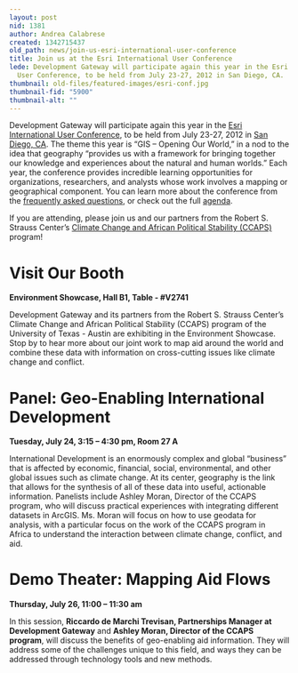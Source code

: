```yaml
---
layout: post
nid: 1381
author: Andrea Calabrese
created: 1342715437
old_path: news/join-us-esri-international-user-conference
title: Join us at the Esri International User Conference
lede: Development Gateway will participate again this year in the Esri International
  User Conference, to be held from July 23-27, 2012 in San Diego, CA.
thumbnail: old-files/featured-images/esri-conf.jpg
thumbnail-fid: "5900"
thumbnail-alt: ""
---
```


Development Gateway will participate again this year in the [Esri International User Conference](http://www.esri.com/events/user-conference/index.html?utm_source=AdWords&utm_medium=ideas&utm_campaign=EsriUC2012), to be held from July 23-27, 2012 in [San Diego, CA](http://www.esri.com/events/user-conference/maps/index.html). The theme this year is “GIS – Opening Our World,” in a nod to the idea that geography “provides us with a framework for bringing together our knowledge and experiences about the natural and human worlds.” Each year, the conference provides incredible learning opportunities for organizations, researchers, and analysts whose work involves a mapping or geographical component. You can learn more about the conference from the [frequently asked questions](http://events.esri.com/uc/QandA/index.cfm?fuseaction=printall&ConferenceID=AC1DD535-1422-2418-7F1722E62B9B416A), or check out the full [agenda](http://www.esri.com/events/user-conference/agenda/index.html).

If you are attending, please join us and our partners from the Robert S. Strauss Center’s [Climate Change and African Political Stability (CCAPS)](http://ccaps.strausscenter.org/) program!

Visit Our Booth
===============

**Environment Showcase, Hall B1, Table - #V2741**

Development Gateway and its partners from the Robert S. Strauss Center’s Climate Change and African Political Stability (CCAPS) program of the University of Texas - Austin are exhibiting in the Environment Showcase. Stop by to hear more about our joint work to map aid around the world and combine these data with information on cross-cutting issues like climate change and conflict.

Panel: Geo-Enabling International Development
=============================================

**Tuesday, July 24, 3:15 – 4:30 pm, Room 27 A**

International Development is an enormously complex and global “business” that is affected by economic, financial, social, environmental, and other global issues such as climate change. At its center, geography is the link that allows for the synthesis of all of these data into useful, actionable information. Panelists include Ashley Moran, Director of the CCAPS program, who will discuss practical experiences with integrating different datasets in ArcGIS. Ms. Moran will focus on how to use geodata for analysis, with a particular focus on the work of the CCAPS program in Africa to understand the interaction between climate change, conflict, and aid.

Demo Theater: Mapping Aid Flows
===============================

**Thursday, July 26, 11:00 – 11:30 am**

In this session, **Riccardo de Marchi Trevisan, Partnerships Manager at Development Gateway** and **Ashley Moran, Director of the CCAPS program**, will discuss the benefits of geo-enabling aid information. They will address some of the challenges unique to this field, and ways they can be addressed through technology tools and new methods.
